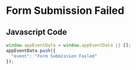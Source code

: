 # Form Submission Failed

### 

## Javascript Code
```js
window.appEventData = window.appEventData || [];
appEventData.push({
  "event": "Form Submission Failed"
});
```







